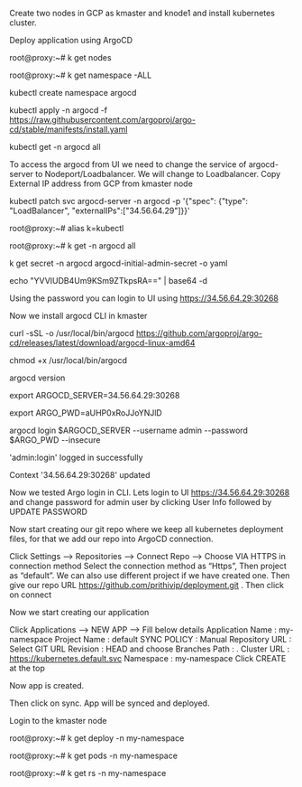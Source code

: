 Create two nodes in GCP as kmaster and knode1 and install kubernetes cluster.

Deploy application using ArgoCD 

root@proxy:~# k get nodes

root@proxy:~# k get namespace -ALL

kubectl create namespace argocd

kubectl apply -n argocd -f https://raw.githubusercontent.com/argoproj/argo-cd/stable/manifests/install.yaml

kubectl get -n argocd all

To access the argocd from UI we need to change the service of argocd-server to Nodeport/Loadbalancer. We will change to Loadbalancer.
Copy External IP address from GCP from kmaster node

kubectl patch svc argocd-server -n argocd -p '{"spec": {"type": "LoadBalancer", "externalIPs":["34.56.64.29"]}}'

root@proxy:~# alias k=kubectl

root@proxy:~# k get -n argocd all


k get secret -n argocd argocd-initial-admin-secret -o yaml

echo "YVVIUDB4Um9KSm9ZTkpsRA==" | base64 -d

Using the password you can login to UI using https://34.56.64.29:30268

Now we install argocd CLI in kmaster

curl -sSL -o /usr/local/bin/argocd https://github.com/argoproj/argo-cd/releases/latest/download/argocd-linux-amd64

chmod +x /usr/local/bin/argocd

argocd version

export ARGOCD_SERVER=34.56.64.29:30268

export ARGO_PWD=aUHP0xRoJJoYNJlD

argocd login $ARGOCD_SERVER --username admin --password $ARGO_PWD --insecure

'admin:login' logged in successfully

Context '34.56.64.29:30268' updated

Now we tested Argo login in CLI. Lets login to UI https://34.56.64.29:30268 and change password for admin user by clicking User Info followed by UPDATE PASSWORD

Now start creating our git repo where we keep all kubernetes deployment files, for that we add our repo into ArgoCD connection.

Click Settings --> Repositories --> Connect Repo --> Choose VIA HTTPS in connection method 
Select the connection method as “Https”, Then project as “default”. We can also use different project if we have created one. Then give our repo URL https://github.com/prithivip/deployment.git . Then click on connect 

Now we start creating our application

Click Applications --> NEW APP --> Fill below details
Application Name : my-namespace
Project Name : default
SYNC POLICY : Manual
Repository URL : Select GIT URL
Revision : HEAD  and choose Branches
Path : .
Cluster URL : https://kubernetes.default.svc
Namespace : my-namespace
Click CREATE at the top 

Now app is created.

Then click on sync. App will be synced and deployed.

Login to the kmaster node

root@proxy:~# k get deploy -n my-namespace

root@proxy:~# k get pods -n my-namespace

root@proxy:~# k get rs -n my-namespace
